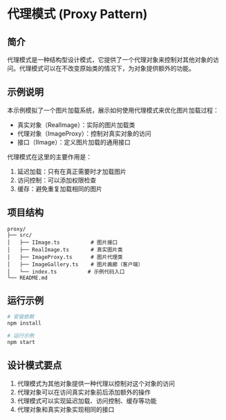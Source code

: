# 代理模式 (Proxy Pattern)

## 简介
代理模式是一种结构型设计模式，它提供了一个代理对象来控制对其他对象的访问。代理模式可以在不改变原始类的情况下，为对象提供额外的功能。

## 示例说明
本示例模拟了一个图片加载系统，展示如何使用代理模式来优化图片加载过程：

- 真实对象（RealImage）：实际的图片加载类
- 代理对象（ImageProxy）：控制对真实对象的访问
- 接口（IImage）：定义图片加载的通用接口

代理模式在这里的主要作用是：
1. 延迟加载：只有在真正需要时才加载图片
2. 访问控制：可以添加权限检查
3. 缓存：避免重复加载相同的图片

## 项目结构
```
proxy/
├── src/
│   ├── IImage.ts          # 图片接口
│   ├── RealImage.ts       # 真实图片类
│   ├── ImageProxy.ts      # 图片代理类
│   ├── ImageGallery.ts    # 图片画廊（客户端）
│   └── index.ts          # 示例代码入口
└── README.md
```

## 运行示例
```bash
# 安装依赖
npm install

# 运行示例
npm start
```

## 设计模式要点
1. 代理模式为其他对象提供一种代理以控制对这个对象的访问
2. 代理对象可以在访问真实对象前后添加额外的操作
3. 代理模式可以实现延迟加载、访问控制、缓存等功能
4. 代理对象和真实对象实现相同的接口 